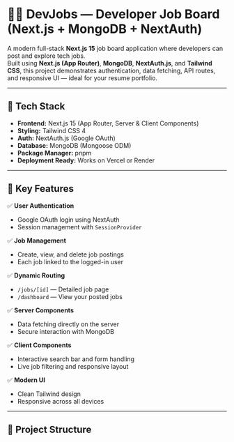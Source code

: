 # 🧑‍💻 DevJobs — Developer Job Board (Next.js + MongoDB + NextAuth)

A modern full-stack **Next.js 15** job board application where developers can post and explore tech jobs.  
Built using **Next.js (App Router)**, **MongoDB**, **NextAuth.js**, and **Tailwind CSS**, this project demonstrates authentication, data fetching, API routes, and responsive UI — ideal for your resume portfolio.

---

## 🚀 Tech Stack

- **Frontend:** Next.js 15 (App Router, Server & Client Components)
- **Styling:** Tailwind CSS 4
- **Auth:** NextAuth.js (Google OAuth)
- **Database:** MongoDB (Mongoose ODM)
- **Package Manager:** pnpm
- **Deployment Ready:** Works on Vercel or Render

---

## 🧠 Key Features

✅ **User Authentication**
- Google OAuth login using NextAuth  
- Session management with `SessionProvider`  

✅ **Job Management**
- Create, view, and delete job postings  
- Each job linked to the logged-in user  

✅ **Dynamic Routing**
- `/jobs/[id]` — Detailed job page  
- `/dashboard` — View your posted jobs  

✅ **Server Components**
- Data fetching directly on the server  
- Secure interaction with MongoDB  

✅ **Client Components**
- Interactive search bar and form handling  
- Live job filtering and responsive layout  

✅ **Modern UI**
- Clean Tailwind design  
- Responsive across all devices  

---

## 📁 Project Structure

